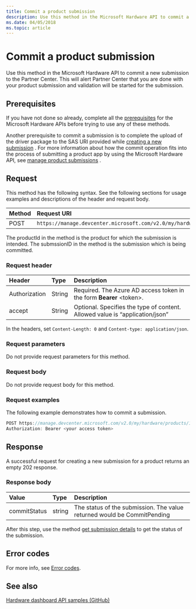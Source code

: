 ```yaml
---
title: Commit a product submission
description: Use this method in the Microsoft Hardware API to commit a new submission to the Partner Center.
ms.date: 04/05/2018
ms.topic: article
---
```


# Commit a product submission

Use this method in the Microsoft Hardware API to commit a new submission to the Partner Center. This will alert Partner Center that you are done with your product submission and validation will be started for the submission.

## Prerequisites

If you have not done so already, complete all the [prerequisites](dashboard-api.md) for the Microsoft Hardware APIs before trying to use any of these methods.

Another prerequisite to commit a submission is to complete the upload of the driver package to the SAS URI provided while [creating a new submission](create-a-new-submission-for-a-product.md) . For more information about how the commit operation fits into the process of submitting a product app by using the Microsoft Hardware API, see [manage product submissions](manage-product-submissions.md) .

## Request

This method has the following syntax. See the following sections for usage examples and descriptions of the header and request body.

| Method | Request URI                                                                                                    |
|:-------|:---------------------------------------------------------------------------------------------------------------|
| POST   | `https://manage.devcenter.microsoft.com/v2.0/my/hardware/products/{productID}/submissions/{submissionID}/commit`|

The productId in the method is the product for which the submission is intended. The submssionID in the method is the submission which is being committed.

### Request header

| Header | Type | Description |
|:--|:--|:--|
| Authorization | String | Required. The Azure AD access token in the form **Bearer** \<token\>. |
| accept | String | Optional. Specifies the type of content. Allowed value is “application/json” |

In the headers, set `Content-Length: 0` and `Content-type: application/json`.

### Request parameters

Do not provide request parameters for this method.

### Request body

Do not provide request body for this method.

### Request examples

The following example demonstrates how to commit a submission.

```cpp
POST https://manage.devcenter.microsoft.com/v2.0/my/hardware/products/14631253285588838/submissions/1152921504621465124/commit HTTP/1.1
Authorization: Bearer <your access token>
```

## Response

A successful request for creating a new submission for a product returns an empty 202 response.

### Response body

| Value | Type | Description |
|:--|:--|:--|
| commitStatus | string | The status of the submission. The value returned would be CommitPending |

After this step, use the method [get submission details](get-a-submission.md)  to get the status of the submission.

## Error codes

For more info, see [Error codes](get-product-data.md#error-codes).

## See also

[Hardware dashboard API samples (GitHub)](https://aka.ms/hpc_async_api_samples)
